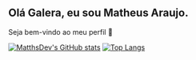 ## Olá Galera, eu sou Matheus Araujo.
Seja bem-vindo ao meu perfil 👋

[![MatthsDev's GitHub stats](https://github-readme-stats.vercel.app/api?username=MatthsDev&count_private=true&show_icons=true&theme=dark)](https://github.com/MatthsDev/github-readme-stats)
[![Top Langs](https://github-readme-stats.vercel.app/api/top-langs/?username=MatthsDev&layout=donut-vertical&count_private=true&theme=dark)](https://github.com/anuraghazra/github-readme-stats)


<!--
**MatthsDev/MatthsDev** is a ✨ _special_ ✨ repository because its `README.md` (this file) appears on your GitHub profile.

Here are some ideas to get you started:

- 🔭 I’m currently working on ...
- 🌱 I’m currently learning ...
- 👯 I’m looking to collaborate on ...
- 🤔 I’m looking for help with ...
- 💬 Ask me about ...
- 📫 How to reach me: ...
- 😄 Pronouns: ...
- ⚡ Fun fact: ...
-->
